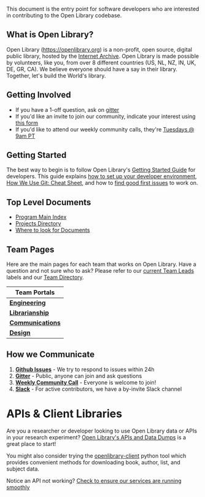This document is the entry point for software developers who are interested in contributing to the Open Library codebase.

## What is Open Library?

Open Library (https://openlibrary.org) is a non-profit, open source, digital public library, hosted by the [Internet Archive](https://archive.org). Open Library is made possible by volunteers, like you, from over 8 different countries (US, NL, NZ, IN, UK, DE, GR, CA). We believe everyone should have a say in their library. Together, let's build the World's library.

## Getting Involved

* If you have a 1-off question, ask on [gitter](https://gitter.im/theopenlibrary/Lobby)
* If you'd like an invite to join our community, indicate your interest using [this form](https://openlibrary.org/volunteer)
* If you'd like to attend our weekly community calls, they're [Tuesdays @ 9am PT](https://github.com/internetarchive/openlibrary/wiki/Community-Call) 

## Getting Started

The best way to begin is to follow Open Library's [Getting Started Guide](https://github.com/internetarchive/openlibrary/blob/master/CONTRIBUTING.md) for developers. This guide explains [how to set up your developer environment](https://github.com/internetarchive/openlibrary/tree/master/docker#welcome-to-the-docker-installation-guide-for-open-library-developers), [How We Use Git: Cheat Sheet](https://github.com/internetarchive/openlibrary/wiki/Git-Cheat-Sheet), and how to [find good first issues](https://github.com/internetarchive/openlibrary/issues?q=is%3Aopen+is%3Aissue+label%3A%22Needs%3A+Help%22+label%3A%22Good+First+Issue%22) to work on.  

## Top Level Documents

* [Program Main Index](https://docs.google.com/document/d/1KJr3A81Gew7nfuyo9PnCLCjNBDs5c7iR4loOGm1Pafs/)
* [Projects Directory](https://docs.google.com/document/d/1Kliq7Hs8qpTCtAAp7LKSS8ULenX7l5hQADdo3Y6O8Is/)
* [Where to look for Documents](https://github.com/internetarchive/openlibrary/wiki/Documentation)

## Team Pages

Here are the main pages for each team that works on Open Library. Have a question and not sure who to ask? Please refer to our [current Team Leads](https://github.com/internetarchive/openlibrary/labels?q=Lead%3A) labels and our [Team Directory](https://openlibrary.org/about/team).

| Team Portals |
|---|
| [**Engineering**](https://github.com/internetarchive/openlibrary/blob/master/CONTRIBUTING.md) |
| [**Librarianship**](https://openlibrary.org/librarians) |
| [**Communications**](https://docs.google.com/document/d/14FS1A0fbgwRWHTl7_AbVixZiUVc2ctN1wUgW6Mwt5jw/edit#) |
| [**Design**](https://docs.google.com/document/d/1Ss9jcdx1EYRhyatAPhmwe9VU8TQZzC-plbFuunvXNKQ/edit#) |

## How we Communicate

1. **[Github Issues](https://github.com/internetarchive/openlibrary/issues)** - We try to respond to issues within 24h
2. **[Gitter](https://gitter.im/theopenlibrary/Lobby)** - Public, anyone can join and ask questions
3. **[Weekly Community Call](https://github.com/internetarchive/openlibrary/wiki/Community-Call)** - Everyone is welcome to join!
4. **[Slack](https://github.com/internetarchive/openlibrary/issues/686)** - For active contributors, we have a by-invite Slack channel

# APIs & Client Libraries

Are you a researcher or developer looking to use Open Library data or APIs in your research experiment?
[Open Library's APIs and Data Dumps](https://openlibrary.org/developers/api) is a great place to start!

You might also consider trying the [openlibrary-client](https://github.com/internetarchive/openlibrary-client) python tool which provides convenient methods for downloading book, author, list, and subject data.

Notice an API not working? [Check to ensure our services are running smoothly](https://status.archivelab.org)